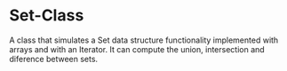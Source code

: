 # Set-Class
A class that simulates a Set data structure functionality implemented with arrays and with an Iterator. It can compute the union, intersection and diference between sets.
